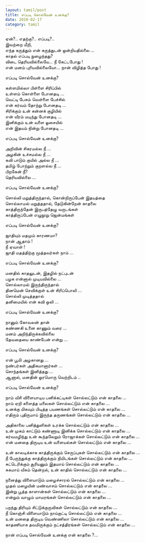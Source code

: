 ```yaml
---
layout: tamil/post
title: எப்படி சொல்வேன் உனக்கு?
date: 2010-02-17
category: tamil
---
```

<p>
ஏன்?.. எதற்கு?.. எப்படி?.. <br />
இவற்றை மீறி, <br />
எந்த கருத்தும் என் கருத்துடன் ஒன்றியதில்லை ... <br />
காதல் எப்படி நுழைந்தது?<br />
விடை தெரியவில்லையே... நீ கேட்டபோது !<br />
என் மனம் புரியவில்லையோ... நான் விழித்த போது !
</p>

<p>எப்படி சொல்வேன் உனக்கு? </p>

<p>
கள்ளமில்லா பிள்ளை சிரிப்பில்<br />
உள்ளம் கொள்ளை போனதடி ...<br />
வெட்டி பேசும் வெள்ளை பேச்சில்<br />
என் கர்வம் தோற்று போனதடி ...<br />
சிரிக்கும் உன் கன்னக் குழியில்<br />
என் வீரம் மடிந்து போனதடி ...<br />
இனிக்கும் உன் வளை ஓசையில்<br />
என் இதயம் நின்று போனதடி ...
</p>

<p>எப்படி சொல்வேன் உனக்கு? </p>

<p>
அறிவின் சிகரமல்ல நீ ...<br />
அழகின் உச்சமல்ல நீ ...<br />
கவி பாடும் குயில் அல்ல நீ ...<br />
தமிழ் போற்றும் குறளல்ல நீ ...<br />
பிறகேன் நீ?<br />
தெரியவில்லை ...
</p>

<p>எப்படி சொல்வேன் உனக்கு? </p>

<p>
சொல்லி மறுத்திருந்தால், கொன்றிருப்பேன் இதயத்தை <br />
சொல்லாமல் மறுத்ததால், தேடுகின்றேன் காதலை<br />
காத்திருந்தேன் இருபத்தேழு வருடங்கள் <br />
காத்திருப்பேன் எழுநூறு ஜென்மங்கள்
</p>

<p>எப்படி சொல்வேன் உனக்கு? </p>

<p>
ஜாதியும் மதமும் காரணமா?<br />
நான் ஆதாம் !<br />
நீ ஏவாள் !<br />
ஜாதி மதத்திற்கு மூத்தவர்கள் நாம் ...
</p>

<p>எப்படி சொல்வேன் உனக்கு? </p>

<p>
மனதில் காதலுடன், இதழில் நட்புடன் <br />
பழக என்னால் முடியவில்லை ...<br />
சொல்லாமல் இருந்திருந்தால்<br />
தினமென் செவிக்குள் உன் சிரிப்பொலி ... <br />
சொல்லி முடித்ததால் <br />
தனிமையில் என் கவி ஒலி ...
</p>

<p>எப்படி சொல்வேன் உனக்கு? </p>

<p>
நானும் கோவலன் தான்<br />
கண்ணகி உனை காணும் வரை ...<br />
மனம் அறிந்திருக்கவில்லை<br />
தேவதையை காண்பேன் என்று ...
</p>

<p>எப்படி சொல்வேன் உனக்கு? </p>

<p>
என் பூமி அழகானது ...<br />
நண்பர்கள் அதிகமானார்கள் ...<br />
சொந்தங்கள் இனித்தது ...<br />
ஆனால், மனதின் ஓரமொரு வெற்றிடம் ..
</p>

<p>எப்படி சொல்வேன் உனக்கு? </p>

<p>
நாம் வீசி விளையாடிய பனிக்கட்டிகள் சொல்லட்டும் என் காதலை ...<br />
நாம் ஏறி களைத்த மலைகள் சொல்லட்டும் என் காதலை ...<br />
உனக்கு மிகவும் பிடித்த பயணங்கள்  சொல்லட்டும் என் காதலை ... <br />
எதிரும் புதிருமாய் இருந்த தருணங்கள் சொல்லட்டும் என் காதலை ...
</p>

<p>
அதிகாலை பனித்துளிகள் உரக்க சொல்லட்டும் என் காதலை ...  <br />
உன் முகம் காட்டும் கண்ணாடி இனிக்க சொல்லட்டும் என் காதலை ...<br />
கர்வமழிந்து உன் கூந்தலேறும் ரோஜாக்கள் சொல்லட்டும் என் காதலை ... <br />
என் மனதை திருடிய உன் வளையல்கள் சொல்லட்டும் என் காதலை ...
</p>

<p>
உன் காலடிக்காக காத்திருக்கும் செருப்புகள் சொல்லட்டும் என் காதலை ...<br />
நீ பேருந்துக்கு காத்திருக்கும் நிமிடங்கள் சொல்லட்டும் என் காதலை ...<br />
சுட்டெரிக்கும் சூரியனும் இதமாய் சொல்லட்டும் என் காதலை ...<br />
சுகமாய் வீசும் தென்றல், உன் காதில் சொல்லட்டும் என் காதலை ...
</p>

<p>
நனைத்து விளையாடும் மழைச்சாரல்  சொல்லட்டும் என் காதலை ...<br />
முதல் மழையின் மண்வாசம் சொல்லட்டும் என் காதலை ...<br />
இன்று பூத்த காளான்கள்  சொல்லட்டும் என் காதலை ...<br />
என்றும் வாழும் மாமரங்கள் சொல்லட்டும் என் காதலை ...
</p>

<p>
பறந்து திரியும் சிட்டுக்குருவிகள் சொல்லட்டும் என் காதலை ...<br />
நீ கொஞ்சி விளையாடும் நாய்குட்டி சொல்லட்டும் என் காதலை ...<br />
உன் மனதை திருடிய வெண்ணிலா சொல்லட்டும் என் காதலை ...<br />
காதணியாக தவமிருக்கும் நட்சத்திரங்கள்  சொல்லட்டும் என் காதலை ...
</p>

<p>நான் எப்படி சொல்வேன் உனக்கு என் காதலை ?... </p>
